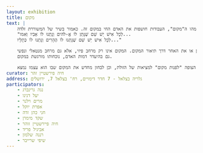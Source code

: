 ```yaml
---
layout: exhibition
title: מקום
text: |
    מעבר לשאלת מהו ה"מקום", העבודות חושפות את האדם החי במקום זה. כאמור בשיר של המשוררת זלדה: 
    "לְכָל אִישׁ יֵשׁ שֵׁם שֶׁנָּתַן לוֹ אֱ-להים וְנָתְנוּ לוֹ אָבִיו וְאִמּו...
    לְכָל אִישׁ יֵשׁ שֵׁם שֶׁנָתְנוּ לוֹ הֶהָרִים וְנָתְנוּ לוֹ כְּתָלָיו..."

    האמניות בוחרות להביע את עצמן או את האחר דרך תיאור המקום. המקום אינו רק מרחב פיזי, אלא גם מרחב מנטאלי ונפשי. 
    גם בהיעדר דמות האדם, נוכחותו מורגשת במקום.

    מקום, בהשאלה - הוא היכולת של העצמי להכיל בתודעתו דברים נוספים ואחרים, או את מציאות הזולת. התערוכה מהווה הזדמנות עבור הצופה "לפנות מקום" למציאות של הזולת, וכן לבחון מחדש את המקום שבו הוא עצמו נמצא. 
curator: חיה פירשטיין זהר
address: גלריה בצלאל - 7 חדר דימויים, רח' בצלאל 7, ירושלים
participators:
    - נגה גרינברג
    - יעל דנינו
    - מרים וילנר
    - אפרת יוקל
    - חני כהן זדה
    - שקד מימרן
    - חיה פיירשטיין זוהר
    - אביגיל פריד
    - רננה שלמון
    - שיפי שרייבר
---
```

